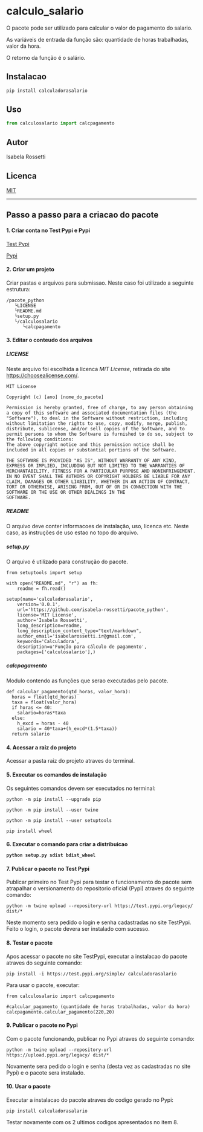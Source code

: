 # calculo_salario

O pacote pode ser utilizado para calcular o valor do pagamento do salario.

As variáveis de entrada da função são: quantidade de horas trabalhadas, valor da hora.

O retorno da função é o salário.

## Instalacao

```bash
pip install calculadorasalario
```

## Uso

```python
from calculosalario import calcpagamento
```

## Autor
Isabela Rossetti

## Licenca
[MIT](https://github.com/isabela-rossetti/pacote_python/blob/main/LICENSE.txt)





------------------------------------------------------------------------------------------

## Passo a passo para a criacao do pacote

<h4>1. Criar conta no Test Pypi e Pypi</h4>

[Test Pypi](https://test.pypi.org/)

[Pypi](https://pypi.org/)

<h4> 2. Criar um projeto </h4>

Criar pastas e arquivos para submissao. Neste caso foi utilizado a seguinte estrutura:

```
/pacote_python
   └LICENSE
   └README.md
   └setup.py
   └/calculosalario
      └calcpagamento
```

<h4> 3. Editar o conteudo dos arquivos</h4>

<h5> LICENSE </h5>

Neste arquivo foi escolhida a licenca <i>MIT License</i>, retirada do site  https://choosealicense.com/.

```
MIT License

Copyright (c) [ano] [nome_do_pacote]

Permission is hereby granted, free of charge, to any person obtaining a copy of this software and associated documentation files (the "Software"), to deal in the Software without restriction, including without limitation the rights to use, copy, modify, merge, publish, distribute, sublicense, and/or sell copies of the Software, and to permit persons to whom the Software is furnished to do so, subject to the following conditions:
The above copyright notice and this permission notice shall be included in all copies or substantial portions of the Software.

THE SOFTWARE IS PROVIDED "AS IS", WITHOUT WARRANTY OF ANY KIND, EXPRESS OR IMPLIED, INCLUDING BUT NOT LIMITED TO THE WARRANTIES OF MERCHANTABILITY, FITNESS FOR A PARTICULAR PURPOSE AND NONINFRINGEMENT. IN NO EVENT SHALL THE AUTHORS OR COPYRIGHT HOLDERS BE LIABLE FOR ANY CLAIM, DAMAGES OR OTHER LIABILITY, WHETHER IN AN ACTION OF CONTRACT, TORT OR OTHERWISE, ARISING FROM, OUT OF OR IN CONNECTION WITH THE SOFTWARE OR THE USE OR OTHER DEALINGS IN THE
SOFTWARE.
```

<h5>README </h5>

O arquivo deve conter informacoes de instalação, uso, licenca etc. Neste caso, as instruções de uso estao no topo do arquivo.

<h5> setup.py </h5>

O arquivo é utilizado para construção do pacote.

```
from setuptools import setup

with open("README.md", "r") as fh:
    readme = fh.read()

setup(name='calculadorasalario',
    version='0.0.1',
    url='https://github.com/isabela-rossetti/pacote_python',
    license='MIT License',
    author='Isabela Rossetti',
    long_description=readme,
    long_description_content_type="text/markdown",
    author_email='isabelarossetti.ir@gmail.com',
    keywords='Calculadora',
    description=u'Função para cálculo de pagamento',
    packages=['calculosalario'],)
```

<h5>calcpagamento</h5>

Modulo contendo as funções que serao executadas pelo pacote.

```
def calcular_pagamento(qtd_horas, valor_hora):
  horas = float(qtd_horas)
  taxa = float(valor_hora)
  if horas <= 40:
    salario=horas*taxa
  else:
    h_excd = horas - 40
    salario = 40*taxa+(h_excd*(1.5*taxa))
  return salario
```

<h4>4. Acessar a raiz do projeto</h4>

Acessar a pasta raiz do projeto atraves do terminal.

<h4>5. Executar os comandos de instalação</h4>

Os seguintes comandos devem ser executados no terminal:

```
python -m pip install --upgrade pip
```

```
python -m pip install --user twine
```

```
python -m pip install --user setuptools
```

```
pip install wheel
```

<h4>6. Executar o comando para criar a distribuicao

```
python setup.py sdist bdist_wheel
```

<h4>7. Publicar o pacote no Test Pypi</h4>

Publicar primeiro no Test Pypi para testar o funcionamento do pacote sem atrapalhar o versionamento do repositorio oficial (Pypi) atraves do seguinte comando:

```
python -m twine upload --repository-url https://test.pypi.org/legacy/ dist/*
```

Neste momento sera pedido o login e senha cadastradas no site TestPypi. Feito o login, o pacote devera ser instalado com sucesso. 

<h4>8. Testar o pacote</h4>

Apos acessar o pacote no site TestPypi, executar a instalacao do pacote atraves do seguinte comando:

```
pip install -i https://test.pypi.org/simple/ calculadorasalario
```

Para usar o pacote, executar:

```
from calculosalario import calcpagamento
```

```
#calcular_pagamento (quantidade de horas trabalhadas, valor da hora)
calcpagamento.calcular_pagamento(220,20)
```

<h4>9. Publicar o pacote no Pypi</h4>

Com o pacote funcionando, publicar no Pypi atraves do seguinte comando:

```
python -m twine upload --repository-url https://upload.pypi.org/legacy/ dist/*
```

Novamente sera pedido o login e senha (desta vez as cadastradas no site Pypi) e o pacote sera instalado.

<h4> 10. Usar o pacote</h4>

Executar a instalacao do pacote atraves do codigo gerado no Pypi:

```
pip install calculadorasalario
```

Testar novamente com os 2 ultimos codigos apresentados no item 8.


